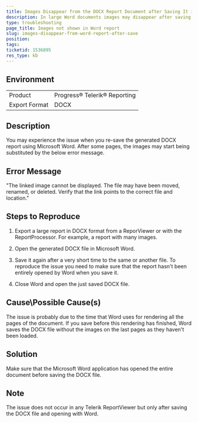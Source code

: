 ```yaml
---
title: Images Disappear from the DOCX Report Document after Saving It in Word
description: In large Word documents images may disappear after saving
type: troubleshooting
page_title: Images not shown in Word report
slug: images-disappear-from-word-report-after-save
position: 
tags: 
ticketid: 1536895
res_type: kb
---
```


## Environment
<table>
	<tbody>
		<tr>
			<td>Product</td>
			<td>Progress® Telerik® Reporting</td>
		</tr>
		<tr>
			<td>Export Format</td>
			<td>DOCX</td>
		</tr>
	</tbody>
</table>


## Description
You may experience the issue when you re-save the generated DOCX report using Microsoft Word.
After some pages, the images may start being substituted by the below error message.

## Error Message
"The linked image cannot be displayed. The file may have been moved, renamed, or deleted. Verify that the link points to the correct file and location."

## Steps to Reproduce
1) Export a large report in DOCX format from a ReporViewer or with the ReportProcessor. For example, a report with many images.

2) Open the generated DOCX file in Microsoft Word.

3) Save it again after a very short time to the same or another file. To reproduce the issue you need to make sure that the report hasn't been entirely opened by Word 
when you save it.

4) Close Word and open the just saved DOCX file.

## Cause\Possible Cause(s)
The issue is probably due to the time that Word uses for rendering all the pages of the document. If you save before this rendering has finished, Word saves the 
DOCX file without the images on the last pages as they haven't been loaded.

## Solution
Make sure that the Microsoft Word application has opened the entire document before saving the DOCX file.

## Note
The issue does not occur in any Telerik ReportViewer but only after saving the DOCX file and opening with Word.
